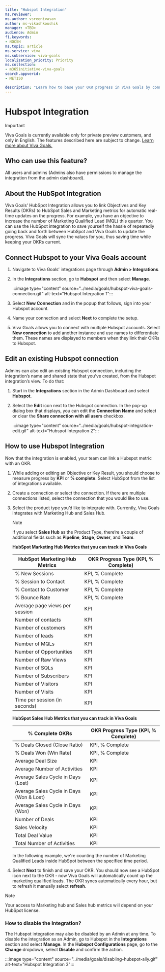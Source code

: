 ```yaml
---
title: "Hubspot Integration"
ms.reviewer: 
ms.author: vsreenivasan
author: ms-vikashkoushik
manager: <TBD>
audience: Admin
f1.keywords:
- NOCSH
ms.topic: article
ms.service: viva
ms.subservice: viva-goals
localization_priority: Priority
ms.collection:  
- m365initiative-viva-goals
search.appverid:
- MET150

description: "Learn how to base your OKR progress in Viva Goals by connecting with significant HubSpot metrics."
---
```


# Hubspot Integration

> [!IMPORTANT]
> Viva Goals is currently available only for private preview customers, and only in English. The features described here are subject to change. [Learn more about Viva Goals.](https://go.microsoft.com/fwlink/?linkid=2189933)

## Who can use this feature?

All users and admins (Admins also have permissions to manage the integration from the admin dashboard).

## About the HubSpot Integration

Viva Goals' HubSpot Integration allows you to link Objectives and Key Results (OKRs) to HubSpot Sales and Marketing metrics for automatic real-time updates on the progress. For example, you have an objective to increase the number of Marketing Qualified Lead (MQL) this quarter. You can use the HubSpot integration to save yourself the hassle of repeatedly going back and forth between HubSpot and Viva Goals to update the progress. Viva Goals will sync the values for you, thus saving time while keeping your OKRs current.

## Connect Hubspot to your Viva Goals account

1. Navigate to Viva Goals’ integrations page through **Admin > Integrations**.  

2. In the **Integrations** section, go to **Hubspot** and then select **Manage**.

    :::image type="content" source="../media/goals/hubspot-viva-goals-connection.gif" alt-text="Hubspot Integration 1":::

3. Select **New Connection** and in the popup that follows, sign into your Hubspot account.

4. Name your connection and select **Next** to complete the setup.

5. Viva Goals allows you to connect with multiple Hubspot accounts. Select **New connection** to add another instance and use names to differentiate them. These names are displayed to members when they link their OKRs to Hubspot.

## Edit an existing Hubspot connection

Admins can also edit an existing Hubspot connection, including the integration’s name and shared state that you’ve created, from the Hubspot integration’s view. To do that:

1. Start in the **Integrations** section in the Admin Dashboard and select **Hubspot**.  

2. Select the **Edit** icon next to the Hubspot connection. In the pop-up dialog box that displays, you can edit the **Connection Name** and select or clear the **Share connection with all users** checkbox.

    :::image type="content" source="../media/goals/hubspot-integration-edit.gif" alt-text="Hubspot Integration 2":::

## How to use Hubspot Integration

Now that the integration is enabled, your team can link a Hubspot metric with an OKR.

1. While adding or editing an Objective or Key Result, you should choose to measure progress by **KPI** or **% complete**. Select HubSpot from the list of integrations available.

2. Create a connection or select the connection. If there are multiple connections listed, select the connection that you would like to use.

3. Select the product type you’d like to integrate with. Currently, Viva Goals integrates with Marketing Hub and Sales Hub.

    > [!NOTE]
    > If you select **Sales Hub** as the Product Type, there’re a couple of additional fields such as **Pipeline**, **Stage**, **Owner**, and **Team**.

    **HubSpot Marketing Hub Metrics that you can track in Viva Goals**

    | HubSpot Marketing Hub Metrics | OKR Progress Type (KPI, % Complete) |
    |---------|---------|
    | % New Sessions | KPI, % Complete |
    | % Session to Contact | KPI, % Complete |
    | % Contact to Customer | KPI, % Complete |
    | % Bounce Rate | KPI, % Complete |
    | Average page views per session | KPI |
    | Number of contacts | KPI |
    | Number of customers | KPI |
    | Number of leads | KPI |
    | Number of MQLs | KPI |
    | Number of Opportunities | KPI |
    | Number of Raw Views | KPI |
    | Number of SQLs | KPI |
    | Number of Subscribers | KPI |
    | Number of Visitors | KPI |
    | Number of Visits | KPI |
    | Time per session (in seconds) | KPI |

    **HubSpot Sales Hub Metrics that you can track in Viva Goals**

    | % Complete OKRs | OKR Progress Type (KPI, % Complete) |
    |---------|---------|
    | % Deals Closed (Close Ratio) | KPI, % Complete |
    | % Deals Won (Win Rate) | KPI, % Complete |
    | Average Deal Size | KPI |
    | Average Number of Activities | KPI |
    | Average Sales Cycle in Days (Lost) | KPI |
    | Average Sales Cycle in Days (Won & Lost) | KPI |
    | Average Sales Cycle in Days (Won) | KPI |
    | Number of Deals | KPI |
    | Sales Velocity | KPI |
    | Total Deal Value | KPI |
    | Total Number of Activities | KPI |

    In the following example, we're counting the number of Marketing Qualified Leads inside HubSpot between the specified time period.

4. Select **Next** to finish and save your OKR. You should now see a HubSpot icon next to the OKR - now Viva Goals will automatically count up the marketing qualified leads. The OKR syncs automatically every hour, but to refresh it manually select **refresh**.

> [!NOTE]
> Your access to Marketing hub and Sales hub metrics will depend on your HubSpot license.

### How to disable the Integration?

The Hubspot integration may also be disabled by an Admin at any time. To disable the integration as an Admin, go to Hubspot in the **Integrations** section and select **Manage**. In the **Hubspot Configurations** page, go to the **Change** dropdown, select **Disable** and confirm the action.

:::image type="content" source="../media/goals/disabling-hubspot-ally.gif" alt-text="Hubspot Integration 3":::
